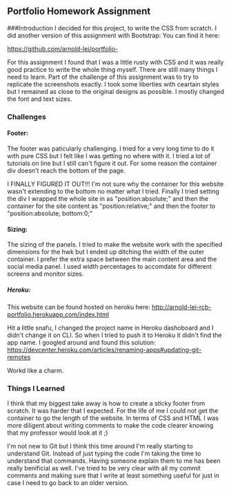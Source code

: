 ## Portfolio Homework Assignment
###Introduction
I decided for this project, to write the CSS from scratch. I did another version of this assignment with Bootstrap: You can find it here:

https://github.com/arnold-lei/portfolio-

For this assignment I found that I was a little rusty with CSS and it was really good practice to write the whole thing myself. There are still many things I need to learn. Part of the challenge of this assignment was to try to replicate the screenshots exactly. I took some liberties with ceartain styles but I remained as close to the original designs as possible. I mostly changed the font and text sizes. 

### Challenges

#### Footer:
The footer was paticularly challenging. I tried for a very long time to do it with pure CSS but I felt like I was getting no where with it. I tried a lot of tutorials on line but I still can't figure it out. For some reason the container div doesn't reach the bottom of the page.

I FINALLY FIGURED IT OUT!!! I'm not sure why the container for this website wasn't extending to the bottom no matter what I tried. Finally I tried setting the div I wrapped the whole site in as "position:absolute;" and then the container for the site content as "position:relative;" and then the footer to "position:absolute; bottom:0;" 
 
#### Sizing:
The sizing of the panels. I tried to make the website work with the specified dimensions for the hwk but I ended up ditching the width of the outer container. I prefer the extra space between the main content area and the social media panel. I used width percentages to accomdate for different screens and monitor sizes.

##### Heroku:
This website can be found hosted on heroku here:
http://arnold-lei-rcb-portfolio.herokuapp.com/index.html

Hit a little snafu, I changed the project name in Heroku dashoboard and I didn't change it on CLI. So when I tried to push it to Heroku it didn't find the app name. I googled around and found this solution:
https://devcenter.heroku.com/articles/renaming-apps#updating-git-remotes

Workd like a charm.

### Things I Learned
I think that my biggest take away is how to create a sticky footer from scratch. It was harder that I expected. For the life of me I could not get the container to go the length of the website. In terms of CSS and HTML I was more diligent about writing comments to make the code clearer knowing that my professor would look at it ;) 

I'm not new to Git but I think this time around I'm really starting to understand Git. Instead of just typing the code I'm taking the time to understand that commands. Having someone explain them to me has been really benificial as well. I've tried to be very clear with all my commit comments and making sure that I write at least something useful for just in case I need to go back to an older version. 

